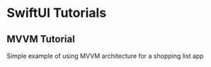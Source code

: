 # SwiftUI Tutorials

## MVVM Tutorial
Simple example of using MVVM architecture for a shopping list app
